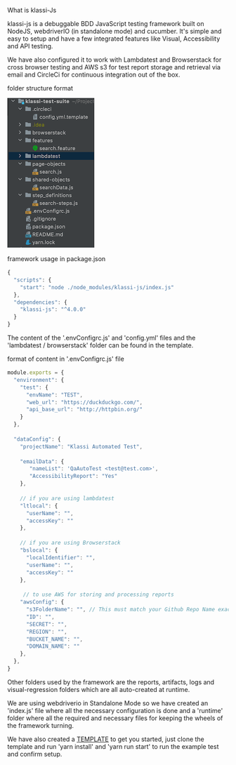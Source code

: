 What is klassi-Js

klassi-js is a debuggable BDD JavaScript testing framework built on NodeJS, webdriverIO (in standalone mode) and cucumber. It&#39;s simple and easy to setup and have a few integrated features like Visual, Accessibility and API testing.

We have also configured it to work with Lambdatest and Browserstack for cross browser testing and AWS s3 for test report storage and retrieval via email and CircleCi for continuous integration out of the box.

folder structure format

![folder](runtime/img/folder.png) 

framework usage in package.json
```js
{
  "scripts": {
    "start": "node ./node_modules/klassi-js/index.js"
  },
  "dependencies": {
    "klassi-js": "^4.0.0"
  } 
}   
```

The content of the &#39;.envConfigrc.js&#39; and &#39;config.yml&#39; files and the &#39;lambdatest / browserstack&#39; folder can be found in the template.

format of content in &#39;.envConfigrc.js&#39; file
```js
module.exports = {
  "environment": {
    "test": {
      "envName": "TEST",
      "web_url": "https://duckduckgo.com/",
      "api_base_url": "http://httpbin.org/"
    }
  },
  
  "dataConfig": {
    "projectName": "Klassi Automated Test",
    
    "emailData": {
       "nameList": 'QaAutoTest <test@test.com>',
       "AccessibilityReport": "Yes"
    },

    // if you are using lambdatest
    "ltlocal": {
      "userName": "",
      "accessKey": ""
    },
    
    // if you are using Browserstack
    "bslocal": {
      "localIdentifier": "",
      "userName": "",
      "accessKey": ""
    },
    
     // to use AWS for storing and processing reports
    "awsConfig": {
      "s3FolderName": "", // This must match your Github Repo Name exactly (minus the .git)
      "ID": "",
      "SECRET": "",
      "REGION": "",
      "BUCKET_NAME": "",
      "DOMAIN_NAME": ""
    },
  },
}
```

Other folders used by the framework are the reports, artifacts, logs and visual-regression folders which are all auto-created at runtime.

We are using webdriverio in Standalone Mode so we have created an &#39;index.js&#39; file where all the necessary configuration is done and a &#39;runtime&#39; folder where all the required and necessary files for keeping the wheels of the framework turning.

We have also created a [TEMPLATE](https://github.com/larryg01/klassi-test-suite) to get you started, just clone the template and run &#39;yarn install&#39; and &#39;yarn run start&#39; to run the example test and confirm setup.